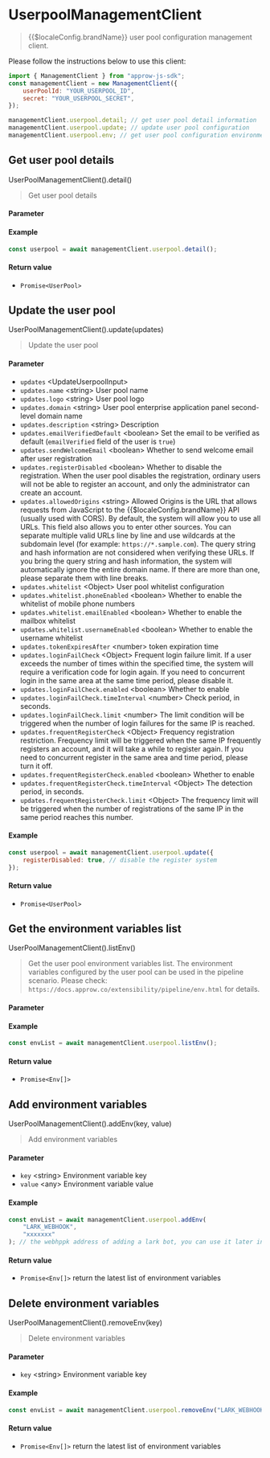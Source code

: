 # UserpoolManagementClient

<LastUpdated/>

> {{$localeConfig.brandName}} user pool configuration management client.

Please follow the instructions below to use this client:

```javascript
import { ManagementClient } from "approw-js-sdk";
const managementClient = new ManagementClient({
	userPoolId: "YOUR_USERPOOL_ID",
	secret: "YOUR_USERPOOL_SECRET",
});

managementClient.userpool.detail; // get user pool detail information
managementClient.userpool.update; // update user pool configuration
managementClient.userpool.env; // get user pool configuration environment
```

## Get user pool details

UserPoolManagementClient().detail()

> Get user pool details

#### Parameter

#### Example

```javascript
const userpool = await managementClient.userpool.detail();
```

#### Return value

-   `Promise<UserPool>`

## Update the user pool

UserPoolManagementClient().update(updates)

> Update the user pool

#### Parameter

-   `updates` \<UpdateUserpoolInput\>
-   `updates.name` \<string\> User pool name
-   `updates.logo` \<string\> User pool logo
-   `updates.domain` \<string\> User pool enterprise application panel second-level domain name
-   `updates.description` \<string\> Description
-   `updates.emailVerifiedDefault` \<boolean\> Set the email to be verified as default (`emailVerified` field of the user is `true`)
-   `updates.sendWelcomeEmail` \<boolean\> Whether to send welcome email after user registration
-   `updates.registerDisabled` \<boolean\> Whether to disable the registration. When the user pool disables the registration, ordinary users will not be able to register an account, and only the administrator can create an account.
-   `updates.allowedOrigins` \<string\> Allowed Origins is the URL that allows requests from JavaScript to the {{$localeConfig.brandName}} API (usually used with CORS). By default, the system will allow you to use all URLs. This field also allows you to enter other sources. You can separate multiple valid URLs line by line and use wildcards at the subdomain level (for example: `https://*.sample.com`).
    The query string and hash information are not considered when verifying these URLs. If you bring the query string and hash information, the system will automatically ignore the entire domain name.
    If there are more than one, please separate them with line breaks.
-   `updates.whitelist` \<Object\> User pool whitelist configuration
-   `updates.whitelist.phoneEnabled` \<boolean\> Whether to enable the whitelist of mobile phone numbers
-   `updates.whitelist.emailEnabled` \<boolean\> Whether to enable the mailbox whitelist
-   `updates.whitelist.usernameEnabled` \<boolean\> Whether to enable the username whitelist
-   `updates.tokenExpiresAfter` \<number\> token expiration time
-   `updates.loginFailCheck` \<Object\> Frequent login failure limit. If a user exceeds the number of times within the specified time, the system will require a verification code for login again. If you need to concurrent login in the same area at the same time period, please disable it.
-   `updates.loginFailCheck.enabled` \<boolean\> Whether to enable
-   `updates.loginFailCheck.timeInterval` \<number\> Check period, in seconds.
-   `updates.loginFailCheck.limit` \<number\> The limit condition will be triggered when the number of login failures for the same IP is reached.
-   `updates.frequentRegisterCheck` \<Object\> Frequency registration restriction. Frequency limit will be triggered when the same IP frequently registers an account, and it will take a while to register again. If you need to concurrent register in the same area and time period, please turn it off.
-   `updates.frequentRegisterCheck.enabled` \<boolean\> Whether to enable
-   `updates.frequentRegisterCheck.timeInterval` \<Object\> The detection period, in seconds.
-   `updates.frequentRegisterCheck.limit` \<Object\> The frequency limit will be triggered when the number of registrations of the same IP in the same period reaches this number.

#### Example

```javascript
const userpool = await managementClient.userpool.update({
	registerDisabled: true, // disable the register system
});
```

#### Return value

-   `Promise<UserPool>`

## Get the environment variables list

UserPoolManagementClient().listEnv()

> Get the user pool environment variables list. The environment variables configured by the user pool can be used in the pipeline scenario. Please check: `https://docs.approw.co/extensibility/pipeline/env.html` for details.

#### Parameter

#### Example

```javascript
const envList = await managementClient.userpool.listEnv();
```

#### Return value

-   `Promise<Env[]>`

## Add environment variables

UserPoolManagementClient().addEnv(key, value)

> Add environment variables

#### Parameter

-   `key` \<string\> Environment variable key
-   `value` \<any\> Environment variable value

#### Example

```javascript
const envList = await managementClient.userpool.addEnv(
	"LARK_WEBHOOK",
	"xxxxxxx"
); // the webhppk address of adding a lark bot, you can use it later in pipeline function. (See more details in: https://docs.approw.co/extensibility/pipeline/usage.html)
```

#### Return value

-   `Promise<Env[]>` return the latest list of environment variables

## Delete environment variables

UserPoolManagementClient().removeEnv(key)

> Delete environment variables

#### Parameter

-   `key` \<string\> Environment variable key

#### Example

```javascript
const envList = await managementClient.userpool.removeEnv("LARK_WEBHOOK");
```

#### Return value

-   `Promise<Env[]>` return the latest list of environment variables
